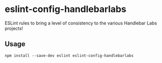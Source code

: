# eslint-config-handlebarlabs

ESLint rules to bring a level of consistency to the various Handlebar Labs projects!

## Usage

```
npm install --save-dev eslint eslint-config-handlebarlabs
```



